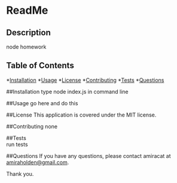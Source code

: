 
  # ReadMe

  ## Description
  node homework

  ## Table of Contents
  *[Installation](#installation)
  *[Usage](#usage)
  *[License](#license)
  *[Contributing](#contributing)
  *[Tests](#tests)
  *[Questions](#questions)


  ##Installation
  type node index.js in command line
  
  ##Usage
  go here and do this

  ##License
  This application is covered under the MIT license.
  
  ##Contributing
  none
  
  ##Tests  
  run tests

  ##Questions
  If you have any questions, please contact amiracat at amiraholden@gmail.com.

  Thank you.
  